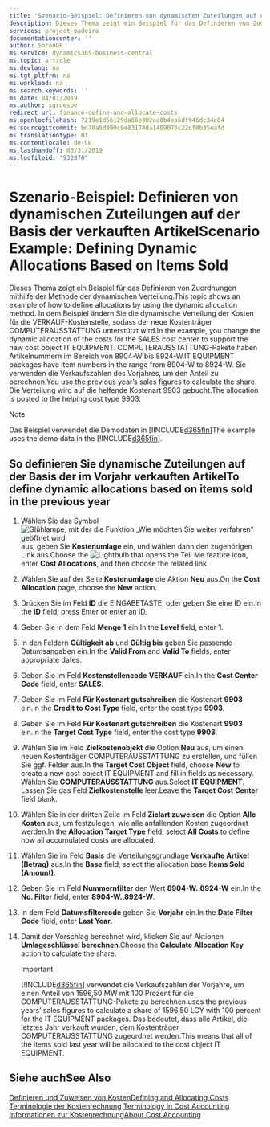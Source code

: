 ```yaml
---
title: 'Szenario-Beispiel: Definieren von dynamischen Zuteilungen auf der Basis der verkauften Artikel | Microsoft Docs'
description: Dieses Thema zeigt ein Beispiel für das Definieren von Zuordnungen mithilfe der Methode der dynamischen Verteilung.
services: project-madeira
documentationcenter: ''
author: SorenGP
ms.service: dynamics365-business-central
ms.topic: article
ms.devlang: na
ms.tgt_pltfrm: na
ms.workload: na
ms.search.keywords: ''
ms.date: 04/01/2019
ms.author: sgroespe
redirect_url: finance-define-and-allocate-costs
ms.openlocfilehash: 7219e1d56129da66e802aa0b4ea5df946dc34e04
ms.sourcegitcommit: bd78a5d990c9e83174da1409076c22df8b35eafd
ms.translationtype: HT
ms.contentlocale: de-CH
ms.lasthandoff: 03/31/2019
ms.locfileid: "932870"
---
```

# <a name="scenario-example-defining-dynamic-allocations-based-on-items-sold"></a><span data-ttu-id="9413d-103">Szenario-Beispiel: Definieren von dynamischen Zuteilungen auf der Basis der verkauften Artikel</span><span class="sxs-lookup"><span data-stu-id="9413d-103">Scenario Example: Defining Dynamic Allocations Based on Items Sold</span></span>
<span data-ttu-id="9413d-104">Dieses Thema zeigt ein Beispiel für das Definieren von Zuordnungen mithilfe der Methode der dynamischen Verteilung.</span><span class="sxs-lookup"><span data-stu-id="9413d-104">This topic shows an example of how to define allocations by using the dynamic allocation method.</span></span> <span data-ttu-id="9413d-105">In dem Beispiel ändern Sie die dynamische Verteilung der Kosten für die VERKAUF-Kostenstelle, sodass der neue Kostenträger COMPUTERAUSSTATTUNG unterstützt wird.</span><span class="sxs-lookup"><span data-stu-id="9413d-105">In the example, you change the dynamic allocation of the costs for the SALES cost center to support the new cost object IT EQUIPMENT.</span></span> <span data-ttu-id="9413d-106">COMPUTERAUSSTATTUNG-Pakete haben Artikelnummern im Bereich von 8904-W bis 8924-W.</span><span class="sxs-lookup"><span data-stu-id="9413d-106">IT EQUIPMENT packages have item numbers in the range from 8904-W to 8924-W.</span></span> <span data-ttu-id="9413d-107">Sie verwenden die Verkaufszahlen des Vorjahres, um den Anteil zu berechnen.</span><span class="sxs-lookup"><span data-stu-id="9413d-107">You use the previous year’s sales figures to calculate the share.</span></span> <span data-ttu-id="9413d-108">Die Verteilung wird auf die helfende Kostenart 9903 gebucht.</span><span class="sxs-lookup"><span data-stu-id="9413d-108">The allocation is posted to the helping cost type 9903.</span></span>  

> [!NOTE]  
>  <span data-ttu-id="9413d-109">Das Beispiel verwendet die Demodaten in [!INCLUDE[d365fin](includes/d365fin_md.md)]</span><span class="sxs-lookup"><span data-stu-id="9413d-109">The example uses the demo data in the [!INCLUDE[d365fin](includes/d365fin_md.md)].</span></span>  

## <a name="to-define-dynamic-allocations-based-on-items-sold-in-the-previous-year"></a><span data-ttu-id="9413d-110">So definieren Sie dynamische Zuteilungen auf der Basis der im Vorjahr verkauften Artikel</span><span class="sxs-lookup"><span data-stu-id="9413d-110">To define dynamic allocations based on items sold in the previous year</span></span>  

1.  <span data-ttu-id="9413d-111">Wählen Sie das Symbol ![Glühlampe, mit der die Funktion „Wie möchten Sie weiter verfahren“ geöffnet wird](media/ui-search/search_small.png "Wie möchten Sie weiter verfahren?") aus, geben Sie **Kostenumlage** ein, und wählen dann den zugehörigen Link aus.</span><span class="sxs-lookup"><span data-stu-id="9413d-111">Choose the ![Lightbulb that opens the Tell Me feature](media/ui-search/search_small.png "Tell me what you want to do") icon, enter **Cost Allocations**, and then choose the related link.</span></span>  
2.  <span data-ttu-id="9413d-112">Wählen Sie auf der Seite **Kostenumlage** die Aktion **Neu** aus.</span><span class="sxs-lookup"><span data-stu-id="9413d-112">On the **Cost Allocation** page, choose the **New** action.</span></span>  
3.  <span data-ttu-id="9413d-113">Drücken Sie im Feld **ID** die EINGABETASTE, oder geben Sie eine ID ein.</span><span class="sxs-lookup"><span data-stu-id="9413d-113">In the **ID** field, press Enter or enter an ID.</span></span>  
4.  <span data-ttu-id="9413d-114">Geben Sie in dem Feld **Menge** **1** ein.</span><span class="sxs-lookup"><span data-stu-id="9413d-114">In the **Level** field, enter **1**.</span></span>  
5.  <span data-ttu-id="9413d-115">In den Feldern **Gültigkeit ab** und **Gültig bis** geben Sie passende Datumsangaben ein.</span><span class="sxs-lookup"><span data-stu-id="9413d-115">In the **Valid From** and **Valid To** fields, enter appropriate dates.</span></span>  
6.  <span data-ttu-id="9413d-116">Geben Sie im Feld **Kostenstellencode** **VERKAUF** ein.</span><span class="sxs-lookup"><span data-stu-id="9413d-116">In the **Cost Center Code** field, enter **SALES**.</span></span>  
7.  <span data-ttu-id="9413d-117">Geben Sie im Feld **Für Kostenart gutschreiben** die Kostenart **9903** ein.</span><span class="sxs-lookup"><span data-stu-id="9413d-117">In the **Credit to Cost Type** field, enter the cost type **9903**.</span></span>  
8.  <span data-ttu-id="9413d-118">Geben Sie im Feld **Für Kostenart gutschreiben** die Kostenart **9903** ein.</span><span class="sxs-lookup"><span data-stu-id="9413d-118">In the **Target Cost Type** field, enter the cost type **9903**.</span></span>  
9. <span data-ttu-id="9413d-119">Wählen Sie im Feld **Zielkostenobjekt** die Option **Neu** aus, um einen neuen Kostenträger COMPUTERAUSSTATTUNG zu erstellen, und füllen Sie ggf. Felder aus.</span><span class="sxs-lookup"><span data-stu-id="9413d-119">In the **Target Cost Object** field, choose **New** to create a new cost object IT EQUIPMENT and fill in fields as necessary.</span></span> <span data-ttu-id="9413d-120">Wählen Sie **COMPUTERAUSSTATTUNG** aus.</span><span class="sxs-lookup"><span data-stu-id="9413d-120">Select **IT EQUIPMENT**.</span></span> <span data-ttu-id="9413d-121">Lassen Sie das Feld **Zielkostenstelle** leer.</span><span class="sxs-lookup"><span data-stu-id="9413d-121">Leave the **Target Cost Center** field blank.</span></span>  
10. <span data-ttu-id="9413d-122">Wählen Sie in der dritten Zeile im Feld **Zielart zuweisen** die Option **Alle Kosten** aus, um festzulegen, wie alle anfallenden Kosten zugeordnet werden.</span><span class="sxs-lookup"><span data-stu-id="9413d-122">In the **Allocation Target Type** field, select **All Costs** to define how all accumulated costs are allocated.</span></span>  
11. <span data-ttu-id="9413d-123">Wählen Sie im Feld **Basis** die Verteilungsgrundlage **Verkaufte Artikel (Betrag)** aus.</span><span class="sxs-lookup"><span data-stu-id="9413d-123">In the **Base** field, select the allocation base **Items Sold (Amount)**.</span></span>  
12. <span data-ttu-id="9413d-124">Geben Sie im Feld **Nummernfilter** den Wert **8904-W..8924-W** ein.</span><span class="sxs-lookup"><span data-stu-id="9413d-124">In the **No. Filter** field, enter **8904-W..8924-W**.</span></span>  
13. <span data-ttu-id="9413d-125">In dem Feld **Datumsfiltercode** geben Sie **Vorjahr** ein.</span><span class="sxs-lookup"><span data-stu-id="9413d-125">In the **Date Filter Code** field, enter **Last Year**.</span></span>  
14. <span data-ttu-id="9413d-126">Damit der Vorschlag berechnet wird, klicken Sie auf Aktionen **Umlageschlüssel berechnen**.</span><span class="sxs-lookup"><span data-stu-id="9413d-126">Choose the **Calculate Allocation Key** action to calculate the share.</span></span>  

    > [!IMPORTANT]  
    >  [!INCLUDE[d365fin](includes/d365fin_md.md)] <span data-ttu-id="9413d-127">verwendet die Verkaufszahlen der Vorjahre, um einen Anteil von 1596,50 MW mit 100 Prozent für die COMPUTERAUSSTATTUNG-Pakete zu berechnen.</span><span class="sxs-lookup"><span data-stu-id="9413d-127">uses the previous years’ sales figures to calculate a share of 1596.50 LCY with 100 percent for the IT EQUIPMENT packages.</span></span> <span data-ttu-id="9413d-128">Das bedeutet, dass alle Artikel, die letztes Jahr verkauft wurden, dem Kostenträger COMPUTERAUSSTATTUNG zugeordnet werden.</span><span class="sxs-lookup"><span data-stu-id="9413d-128">This means that all of the items sold last year will be allocated to the cost object IT EQUIPMENT.</span></span>  

## <a name="see-also"></a><span data-ttu-id="9413d-129">Siehe auch</span><span class="sxs-lookup"><span data-stu-id="9413d-129">See Also</span></span>  
[<span data-ttu-id="9413d-130">Definieren und Zuweisen von Kosten</span><span class="sxs-lookup"><span data-stu-id="9413d-130">Defining and Allocating Costs</span></span>](finance-define-and-allocate-costs.md)  
<span data-ttu-id="9413d-131">[Terminologie der Kostenrechnung](finance-terminology-in-cost-accounting.md) </span><span class="sxs-lookup"><span data-stu-id="9413d-131">[Terminology in Cost Accounting](finance-terminology-in-cost-accounting.md) </span></span>  
[<span data-ttu-id="9413d-132">Informationen zur Kostenrechnung</span><span class="sxs-lookup"><span data-stu-id="9413d-132">About Cost Accounting</span></span>](finance-about-cost-accounting.md)
